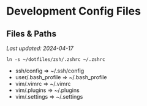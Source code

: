 # Development Config Files

## Files & Paths

_Last updated: 2024-04-17_

```
ln -s ~/dotfiles/zsh/.zshrc ~/.zshrc
```

- ssh/config => ~/.ssh/config
- user/.bash_profile => ~/.bash_profile
- vim/.vimrc => ~/.vimrc
- vim/.plugins => ~/.plugins
- vim/.settings => ~/.settings
